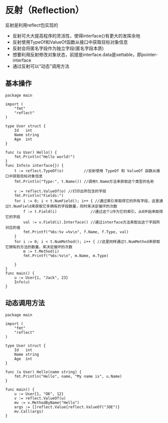 # 反射（Reflection）

反射是利用reflect包实现的

- 反射可大大提高程序的灵活性，使得interface{}有更大的发挥余地
- 反射使用TypeOf和ValueOf函数从接口中获取目标对象信息
- 反射会将匿名字段作为独立字段(匿名字段本质)
- 想要利用反射修改对象状态，前提是interface.data是settable，即pointer-interface
- 通过反射可以“动态”调用方法

## 基本操作

```
package main

import (
    "fmt"
    "reflect"
)

type User struct {
    Id   int
    Name string
    Age  int
}

func (u User) Hello() {
    fmt.Println("Hello world!")
}
func Info(o interface{}) {
    t := reflect.TypeOf(o)         //反射使用 TypeOf 和 ValueOf 函数从接口中获取目标对象信息
    fmt.Println("Type:", t.Name()) //调用t.Name方法来获取这个类型的名称

    v := reflect.ValueOf(o) //打印出所包含的字段
    fmt.Println("Fields:")
    for i := 0; i < t.NumField(); i++ { //通过索引来取得它的所有字段，这里通过t.NumField来获取它多拥有的字段数量，同时来决定循环的次数
        f := t.Field(i)               //通过这个i作为它的索引，从0开始来取得它的字段
        val := v.Field(i).Interface() //通过interface方法来取出这个字段所对应的值
        fmt.Printf("%6s:%v =%v\n", f.Name, f.Type, val)
    }
    for i := 0; i < t.NumMethod(); i++ { //这里同样通过t.NumMethod来获取它拥有的方法的数量，来决定循环的次数
        m := t.Method(i)
        fmt.Printf("%6s:%v\n", m.Name, m.Type)

    }
}
func main() {
    u := User{1, "Jack", 23}
    Info(u)
}
```

## 动态调用方法

```
package main

import (
    "fmt"
    "reflect"
)

type User struct {
    Id   int
    Name string
    Age  int
}

func (u User) Hello(name string) {
    fmt.Println("Hello", name, "My name is", u.Name)
}

func main() {
    u := User{1, "OK", 12}
    v := reflect.ValueOf(u)
    mv := v.MethodByName("Hello")
    args := []reflect.Value{reflect.ValueOf("JOE")}
    mv.Call(args)
}
```